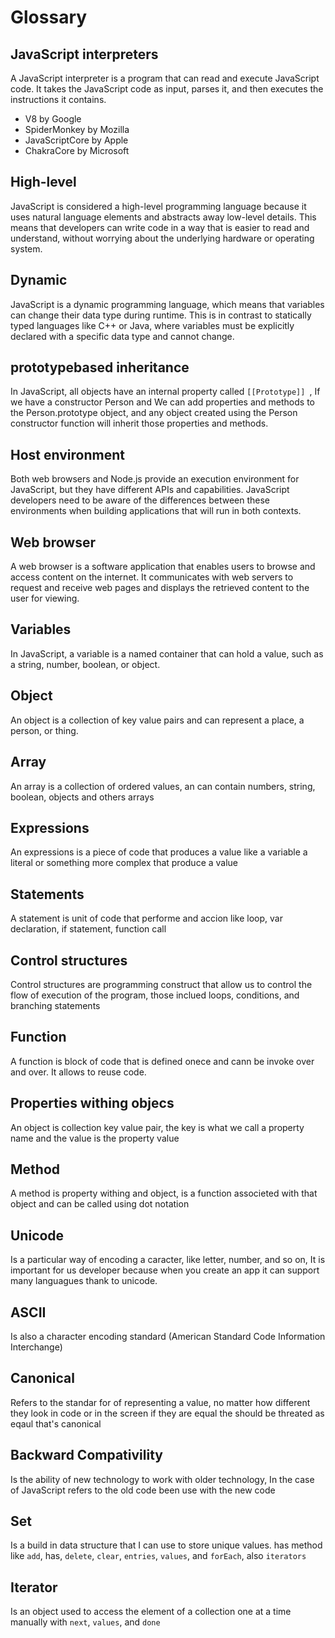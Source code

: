 # Glossary

## JavaScript interpreters
A JavaScript interpreter is a program that can read and execute JavaScript code. It takes the JavaScript code as input, parses it, and then executes the instructions it contains.
* V8 by Google
* SpiderMonkey by Mozilla
* JavaScriptCore by Apple
* ChakraCore by Microsoft

## High-level
JavaScript is considered a high-level programming language because it uses natural language elements and abstracts away low-level details. This means that developers can write code in a way that is easier to read and understand, without worrying about the underlying hardware or operating system.

## Dynamic
JavaScript is a dynamic programming language, which means that variables can change their data type during runtime. This is in contrast to statically typed languages like C++ or Java, where variables must be explicitly declared with a specific data type and cannot change.

## prototypebased inheritance
In JavaScript, all objects have an internal property called `[[Prototype]] `, If we have a constructor Person and We can add properties and methods to the Person.prototype object, and any object created using the Person constructor function will inherit those properties and methods.

##  Host environment
Both web browsers and Node.js provide an execution environment for JavaScript, but they have different APIs and capabilities. JavaScript developers need to be aware of the differences between these environments when building applications that will run in both contexts.

##  Web browser
A web browser is a software application that enables users to browse and access content on the internet. It communicates with web servers to request and receive web pages and displays the retrieved content to the user for viewing.

## Variables
In JavaScript, a variable is a named container that can hold a value, such as a string, number, boolean, or object.

## Object
An object is a collection of key value pairs and can represent a place, a person, or thing.

## Array
An array is a collection of ordered values, an can contain numbers, string, boolean, objects and others arrays

## Expressions
An expressions is a piece of code that produces a value like a variable a literal or something more complex that produce a value

## Statements
A statement is unit of code that performe and accion like loop, var declaration, if statement, function call

## Control structures
Control structures are programming construct that allow us to control the flow of execution of the program, those inclued loops, conditions, and branching statements

## Function
A function is block of code that is defined onece and cann be invoke over and over. It allows to reuse code.

## Properties withing objecs
An object is collection key value pair, the key is what we call a property name and the value is the property value

## Method
A method is property withing and object, is a function associeted with that object and can be called using dot notation

## Unicode
Is a particular way of encoding a caracter, like letter, number, and so on, It is important for us developer because when you create an app it can support many languagues thank to unicode.

## ASCII
Is also a character encoding standard (American Standard Code Information Interchange)

## Canonical
Refers to the standar for of representing a value, no matter how different they look in code or in the screen if they are equal the should be threated as eqaul that's canonical

## Backward Compativility
Is the ability of new technology to work with older technology, In the case of JavaScript refers to the old code been use with the new code

## Set
Is a build in data structure that I can use to store unique values. has method like `add`, has, `delete`, `clear`, `entries`, `values`, and `forEach`, also `iterators`

## Iterator
Is an object used to access the element of a collection one at a time manually with `next`, `values`, and `done`